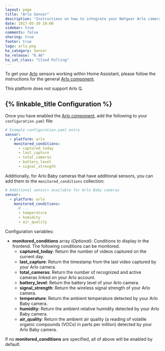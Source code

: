 ```yaml
---
layout: page
title: "Arlo Sensor"
description: "Instructions on how to integrate your Netgear Arlo cameras within Home Assistant."
date: 2017-05-30 10:00
sidebar: true
comments: false
sharing: true
footer: true
logo: arlo.png
ha_category: Sensor
ha_release: "0.46"
ha_iot_class: "Cloud Polling"
---
```


To get your [Arlo](https://arlo.netgear.com/) sensors working within Home Assistant, please follow the instructions for the general [Arlo component](/components/arlo).

This platform does not support Arlo Q.

## {% linkable_title Configuration %}

Once you have enabled the [Arlo component](/components/arlo), add the following to your `configuration.yaml` file:

```yaml
# Example configuration.yaml entry
sensor:
  - platform: arlo
    monitored_conditions:
      - captured_today
      - last_capture
      - total_cameras
      - battery_level
      - signal_strength
```

Additionally, for Arlo Baby cameras that have additional sensors, you can add them to the `monitored_conditions` collection:

```yaml
# Additional sensors available for Arlo Baby cameras
sensor:
  - platform: arlo
    monitored_conditions:
      # ...
      - temperature
      - humidity
      - air_quality
```


Configuration variables:

- **monitored_conditions** array (*Optional*): Conditions to display in the frontend. The following conditions can be monitored.
  - **captured_today**: Return the number of videos captured on the current day.
  - **last_capture**: Return the timestamp from the last video captured by your Arlo camera.
  - **total_cameras**: Return the number of recognized and active cameras linked on your Arlo account.
  - **battery_level**: Return the battery level of your Arlo camera.
  - **signal_strength**: Return the wireless signal strength of your Arlo camera.
  - **temperature**: Return the ambient temperature detected by your Arlo Baby camera.
  - **humidity**: Return the ambient relative humidity detected by your Arlo Baby camera.
  - **air_quality**: Return the ambient air quality (a reading of volatile organic compounds (VOCs) in parts per million) detected by your Arlo Baby camera.

If no **monitored_conditions** are specified, all of above will be enabled by default.
